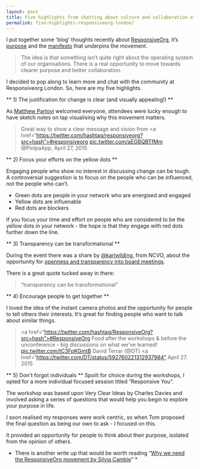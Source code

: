 ```yaml
---
layout: post
title: Five highlights from chatting about culture and collaboration at ResponsiveOrg London
permalink: five-highlights-responsiveorg-london/
---
```

I put together some 'blog' thoughts recently about [ResponsiveOrg](http://blog.calumshep.com/better-collaboration-responsive-org/), it’s [purpose](http://www.responsive.org/aboutus/) and the [manifesto](http://www.responsive.org/manifesto/) that underpins the movement. 

> The idea is that something isn’t quite right about the operating system of our organisations. There is a real opportunity to move towards clearer purpose and better collaboration. 

I decided to pop along to learn more and chat with the community at Responsiveorg London. So, here are my five highlights.

** 1) The justification for change is clear (and visually appealing!) **

As [Matthew Partovi](https://twitter.com/matthewpartovi) welcomed everyone, attendees were lucky enough to have sketch notes on tap visualising why this movement matters. 

> Great way to show a clear message and vision from <a href=“https://twitter.com/hashtag/responsiveorg?src=hash”>#responsiveorg</a> <a href=“http://t.co/aEGBQBTfMm”>pic.twitter.com/aEGBQBTfMm</a> @PinipaApp, April 27, 2015

** 2) Focus your efforts on the yellow dots **

Engaging people who show no interest in discussing change can be tough. A controversial suggestion is to focus on the people who can be influenced, not the people who can’t. 

- Green dots are people in your network who are energised and engaged
- Yellow dots are influenable
- Red dots are blockers

If you focus your time and effort on people who are considered to be the yellow dots in your network - the hope is that they engage with red dots further down the line. 

** 3) Transparency can be transformational **

During the event there was a share by [@karlwilding](https://twitter.com/karlwilding), from NCVO, about the opportunity for [openness and transparency into board meetings](http://blog.glasspockets.org/2015/04/wilding_pollock-23042015.html). 

There is a great quote tucked away in there:

> “transparency can be transformational”

** 4) Encourage people to get together **

I loved the idea of the instant camera photos and the opportunity for people to tell others their interests. It’s great for finding people who want to talk about similar things.

> <a href=“https://twitter.com/hashtag/ResponsiveOrg?src=hash”>#ResponsiveOrg</a> Food after the workshops &amp; before the unconference - big discussions on what we&#39;ve learned! <a href=“http://t.co/tC3FpKGmtB”>pic.twitter.com/tC3FpKGmtB</a> David Terrar (@DT) <a href=“https://twitter.com/DT/status/592760221312937984”</a> April 27, 2015

** 5) Don't forgot individuals **
Spoilt for choice during the workshops, I opted for a more individual focused session titled “Responsive You”. 

The workshop was based upon Very Clear Ideas by Charles Davies and involved asking a series of questions that would help you begin to explore your purpose in life. 

I soon realised my responses were work centric, so when Tom proposed the final question as being our own to ask - I focused on this. 

It provided an opportunity for people to think about their purpose, isolated from the opinion of others. 

* There is another write up that would be worth reading “[Why we need the ResponsiveOrg movement by Silvia Cambie](http://www.silviacambie.com/why-we-need-the-responsiveorg-movement/)” *